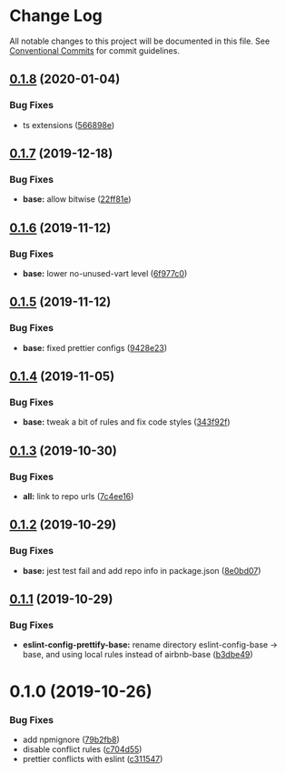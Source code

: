 # Change Log

All notable changes to this project will be documented in this file.
See [Conventional Commits](https://conventionalcommits.org) for commit guidelines.

## [0.1.8](https://github.com/devrsi0n/eslint-config/compare/v0.1.7...v0.1.8) (2020-01-04)


### Bug Fixes

* ts extensions ([566898e](https://github.com/devrsi0n/eslint-config/commit/566898ef6abea897d33ae66d8c9a3a2254c6b45e))





## [0.1.7](https://github.com/devrsi0n/eslint-config/compare/v0.1.6...v0.1.7) (2019-12-18)


### Bug Fixes

* **base:** allow bitwise ([22ff81e](https://github.com/devrsi0n/eslint-config/commit/22ff81e6385b7ddd77ff3f4834e06c7860ce8996))





## [0.1.6](https://github.com/devrsi0n/eslint-config/compare/v0.1.5...v0.1.6) (2019-11-12)


### Bug Fixes

* **base:** lower no-unused-vart level ([6f977c0](https://github.com/devrsi0n/eslint-config/commit/6f977c080c3eac1a9f6f481ab2201549277eb264))





## [0.1.5](https://github.com/devrsi0n/eslint-config/compare/v0.1.4...v0.1.5) (2019-11-12)


### Bug Fixes

* **base:** fixed prettier configs ([9428e23](https://github.com/devrsi0n/eslint-config/commit/9428e23460a76f4a33434ced9d69ea58254c62da))





## [0.1.4](https://github.com/devrsi0n/eslint-config/compare/v0.1.3...v0.1.4) (2019-11-05)


### Bug Fixes

* **base:** tweak a bit of rules and fix code styles ([343f92f](https://github.com/devrsi0n/eslint-config/commit/343f92f5f68b2591777b39a9f36ca498141e258f))





## [0.1.3](https://github.com/devrsi0n/eslint-config/compare/v0.1.2...v0.1.3) (2019-10-30)


### Bug Fixes

* **all:** link to repo urls ([7c4ee16](https://github.com/devrsi0n/eslint-config/commit/7c4ee16f5b911239fc61dab417f3a6227ef8ddbd))





## [0.1.2](https://github.com/devrsi0n/eslint-config-prettify/compare/v0.1.1...v0.1.2) (2019-10-29)


### Bug Fixes

* **base:** jest test fail and add repo info in package.json ([8e0bd07](https://github.com/devrsi0n/eslint-config-prettify/commit/8e0bd07284d325d58003b268093eca2af2db7536))





## [0.1.1](https://github.com/devrsi0n/eslint-config-prettify/compare/v0.1.0...v0.1.1) (2019-10-29)


### Bug Fixes

* **eslint-config-prettify-base:** rename directory eslint-config-base -> base, and using local rules instead of airbnb-base ([b3dbe49](https://github.com/devrsi0n/eslint-config-prettify/commit/b3dbe4969fd030ea72176861bcd394a586d725e9))





# 0.1.0 (2019-10-26)


### Bug Fixes

* add npmignore ([79b2fb8](https://github.com/devrsi0n/eslint-config-prettify/commit/79b2fb8b4b55b367ebe029259435fc0b4dfabad9))
* disable conflict rules ([c704d55](https://github.com/devrsi0n/eslint-config-prettify/commit/c704d556f1a01934939b91cfc8825acebcd2fbe0))
* prettier conflicts with eslint ([c311547](https://github.com/devrsi0n/eslint-config-prettify/commit/c311547369456f743f6f021826def52bcb44132b))
